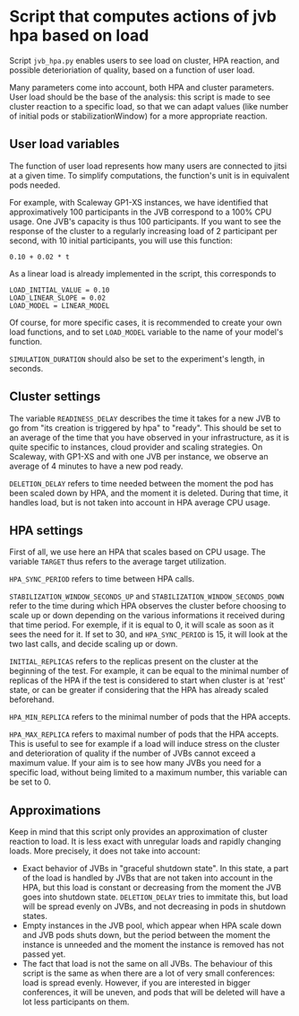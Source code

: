 # Script that computes actions of jvb hpa based on load

Script `jvb_hpa.py` enables users to see load on cluster, HPA reaction, and possible deterioriation of quality, based on a function of user load.

Many parameters come into account, both HPA and cluster parameters.
User load should be the base of the analysis: this script is made to see cluster reaction to a specific load, so that we can adapt values (like number of initial pods or stabilizationWindow) for a more appropriate reaction.

## User load variables

The function of user load represents how many users are connected to jitsi at a given time. To simplify computations, the function's unit is in equivalent pods needed.

For example, with Scaleway GP1-XS instances, we have identified that approximatively 100 participants in the JVB correspond to a 100% CPU usage. One JVB's capacity is thus 100 participants. If you want to see the response of the cluster to a regularly increasing load of 2 participant per second, with 10 initial participants, you will use this function:
```
0.10 + 0.02 * t
```

As a linear load is already implemented in the script, this corresponds to

```
LOAD_INITIAL_VALUE = 0.10
LOAD_LINEAR_SLOPE = 0.02
LOAD_MODEL = LINEAR_MODEL
```

Of course, for more specific cases, it is recommended to create your own load functions, and to set `LOAD_MODEL` variable to the name of your model's function.

`SIMULATION_DURATION` should also be set to the experiment's length, in seconds.

## Cluster settings

The variable `READINESS_DELAY` describes the time it takes for a new JVB to go from "its creation is triggered by hpa" to "ready". This should be set to an average of the time that you have observed in your infrastructure, as it is quite specific to instances, cloud provider and scaling strategies.
On Scaleway, with GP1-XS and with one JVB per instance, we observe an average of 4 minutes to have a new pod ready.

`DELETION_DELAY` refers to time needed between the moment the pod has been scaled down by HPA, and the moment it is deleted. During that time, it handles load, but is not taken into account in HPA average CPU usage.

## HPA settings

First of all, we use here an HPA that scales based on CPU usage. The variable `TARGET` thus refers to the average target utilization.

`HPA_SYNC_PERIOD` refers to time between HPA calls.

`STABILIZATION_WINDOW_SECONDS_UP` and `STABILIZATION_WINDOW_SECONDS_DOWN` refer to the time during which HPA observes the cluster before choosing to scale up or down depending on the various informations it received during that time period.
For exemple, if it is equal to 0, it will scale as soon as it sees the need for it. If set to 30, and `HPA_SYNC_PERIOD` is 15, it will look at the two last calls, and decide scaling up or down.

`INITIAL_REPLICAS` refers to the replicas present on the cluster at the beginning of the test. For example, it can be equal to the minimal number of replicas of the HPA if the test is considered to start when cluster is at 'rest' state, or can be greater if considering that the HPA has already scaled beforehand.

`HPA_MIN_REPLICA` refers to the minimal number of pods that the HPA accepts.

`HPA_MAX_REPLICA` refers to maximal number of pods that the HPA accepts. This is useful to see for example if a load will induce stress on the cluster and deterioration of quality if the number of JVBs cannot exceed a maximum value. If your aim is to see how many JVBs you need for a specific load, without being limited to a maximum number, this variable can be set to 0.

## Approximations

Keep in mind that this script only provides an approximation of cluster reaction to load. It is less exact with unregular loads and rapidly changing loads. More precisely, it does not take into account:
- Exact behavior of JVBs in "graceful shutdown state". In this state, a part of the load is handled by JVBs that are not taken into account in the HPA, but this load is constant or decreasing from the moment the JVB goes into shutdown state. `DELETION_DELAY` tries to immitate this, but load will be spread evenly on JVBs, and not decreasing in pods in shutdown states.
- Empty instances in the JVB pool, which appear when HPA scale down and JVB pods shuts down, but the period between the moment the instance is unneeded and the moment the instance is removed has not passed yet.
- The fact that load is not the same on all JVBs. The behaviour of this script is the same as when there are a lot of very small conferences: load is spread evenly. However, if you are interested in bigger conferences, it will be uneven, and pods that will be deleted will have a lot less participants on them.
